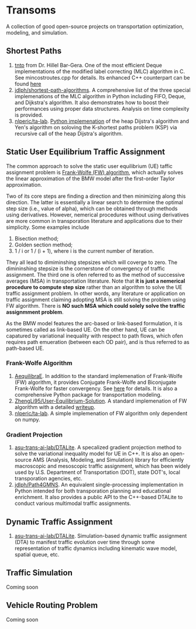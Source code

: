 # Transoms
A collection of good open-source projects on transportation optimization, modeling, and simulation.

## Shortest Paths

1. [tntp](http://www.bgu.ac.il/~bargera/tntp/FW.zip) from Dr. Hillel Bar-Gera. One of the most efficient Deque implementations of the modified label correcting (MLC) algorithm in C. See mincostroutes.cpp for details. Its enhanced C++ counterpart can be found [here](https://github.com/jdlph/Path4GMNS/blob/master/engine/path_engine.cpp)
2. [jdlph/shortest-path-algorithms](https://github.com/jdlph/shortest-path-algorithms). A comprehensive list of the three special implemenations of the MLC algorithm in Python including FIFO, Deque, and Dijkstra's algorithm. It also demonstrates how to boost their performances using proper data structures. Analysis on time complexity is provided. 
3. [nlperic/ta-lab](https://github.com/nlperic/ta-lab). [Python implemenation](https://github.com/nlperic/ta-lab/blob/master/assignment/shortest_path.py) of the heap Dijstra's algorithm and Yen's algorithm on soloving the K-shortest paths problem (KSP) via recursive call of the heap Dijstra's algorithm. 

## Static User Equilibrium Traffic Assignment

The common approach to solve the static user equilibrium (UE) taffic assignment problem is [Frank-Wolfe (FW) algorithm](https://en.wikipedia.org/wiki/Frank%E2%80%93Wolfe_algorithm), which actually solves the linear approximation of the BMW model after the first-order Taylor approximation. 

Two of its core steps are finding a direction and then minimizing along this direction. The latter is essentially a linear search to determine the optimal step size (i.e., value of alpha), which can be obtained through methods using derivatives. However, nemerical procedures without using derivatives are more common in transporation literature and applications due to their simplicity. Some examples include

1. Bisection method;
2. Golden section method;
3. 1 / i or 1 / (i + 1), where i is the current number of iteration.

They all lead to dimiminshing stepsizes which will coverge to zero. The dimininshing stepsize is the cornerstone of convergency of traffic assignment. The third one is ofen referred to as the method of successive averages (MSA) in transportation literature. Note that **it is just a nemerical procedure to compute step size** rather than an algorithm to solve the UE traffic assignment problem. In other words, any literature or application on traffic assignment claiming adopting MSA is still solving the problem using FW algorithm. There is **NO such MSA which could solely solve the traffic assignmment problem**. 

As the BMW model features the arc-based or link-based formulation, it is sometimes called as link-based UE. On the other hand, UE can be capatured by variational inequality with respect to path flows, which ofen requires path emueration (between each OD pair), and is thus referred to as path-based UE.

### Frank-Wolfe Algorithm

1. [AequilibraE](http://www.aequilibrae.com/python/latest/). In addition to the standard implemenation of Frank-Wolfe (FW) algorithm, it provides Conjugate Frank-Wolfe and Biconjugate Frank-Wolfe for faster convergency. See [here](https://aequilibrae.com/python/V.0.6.1/traffic_assignment.html#algorithms-available) for details. It is also a comprehensive Python package for transportation modeling.
2. [ZhengLi95/User-Equilibrium-Solution](https://github.com/ZhengLi95/User-Equilibrium-Solution). A standard implemenation of FW algorithm with a detailed [writeup](https://github.com/ZhengLi95/User-Equilibrium-Solution/blob/master/static/user-equilibrium-solution.pdf).
3. [nlperic/ta-lab](https://github.com/nlperic/ta-lab). A simple implemenation of FW algorithm only dependent on numpy.

### Gradient Projection

1. [asu-trans-ai-lab/DTALite](https://github.com/asu-trans-ai-lab/DTALite). A specalized gradient projection method to solve the variational inequality model for UE in C++. It is also an open-source AMS (Analysis, Modeling, and Simulation) library for efficiently macroscopic and mesoscopic traffic assignment, which has been widely used by U.S. Department of Transportation (DOT), state DOT's, local transporation agencies, etc. 
2. [jdlph/Path4GMNS](https://github.com/jdlph/Path4GMNS). An equivalent single-processing implementation in Python intended for both transporation planning and educational enrichment. It also provides a public API to the C++-based DTALite to conduct various multimodal traffic assignments.

## Dynamic Traffic Assignment

1. [asu-trans-ai-lab/DTALite](https://github.com/asu-trans-ai-lab/DTALite). Simulation-based dynamic traffic assignment (DTA) to manifest traffic evolution over time through some representation of traffic dynamics including kinematic wave model, spatial queue, etc.

## Traffic Simulation

Coming soon

## Vehicle Routing Problem

Coming soon
